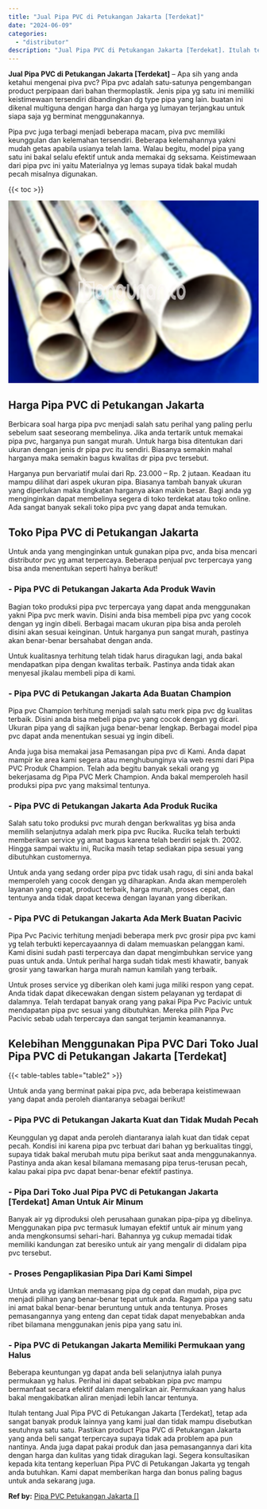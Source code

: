 ```yaml
---
title: "Jual Pipa PVC di Petukangan Jakarta [Terdekat]"
date: "2024-06-09"
categories: 
  - "distributor"
description: "Jual Pipa PVC di Petukangan Jakarta [Terdekat]. Itulah tentang Jual Pipa PVC di Petukangan Jakarta [Terdekat], tetap ada sangat banyak produk lainnya yang..."
---
```


**Jual Pipa PVC di Petukangan Jakarta \[Terdekat\]** – Apa sih yang anda ketahui mengenai piva pvc? Pipa pvc adalah satu-satunya pengembangan product perpipaan dari bahan thermoplastik. Jenis pipa yg satu ini memiliki keistimewaan tersendiri dibandingkan dg type pipa yang lain. buatan ini dikenal multiguna dengan harga dan harga yg lumayan terjangkau untuk siapa saja yg berminat menggunakannya.

Pipa pvc juga terbagi menjadi beberapa macam, piva pvc memiliki keunggulan dan kelemahan tersendiri. Beberapa kelemahannya yakni mudah getas apabila usianya telah lama. Walau begitu, model pipa yang satu ini bakal selalu efektif untuk anda memakai dg seksama. Keistimewaan dari pipa pvc ini yaitu Materialnya yg lemas supaya tidak bakal mudah pecah misalnya digunakan.

{{< toc >}}

![Jual Pipa PVC di Petukangan Jakarta [Terdekat]](/images/jaul-pipa-pvc-13.png)

## Harga Pipa PVC di Petukangan Jakarta

Berbicara soal harga pipa pvc menjadi salah satu perihal yang paling perlu sebelum saat seseorang membelinya. Jika anda tertarik untuk memakai pipa pvc, harganya pun sangat murah. Untuk harga bisa ditentukan dari ukuran dengan jenis dr pipa pvc itu sendiri. Biasanya semakin mahal harganya maka semakin bagus kwalitas dr pipa pvc tersebut.

Harganya pun bervariatif mulai dari Rp. 23.000 – Rp. 2 jutaan. Keadaan itu mampu dilihat dari aspek ukuran pipa. Biasanya tambah banyak ukuran yang diperlukan maka tingkatan harganya akan makin besar. Bagi anda yg menginginkan dapat membelinya segera di toko terdekat atau toko online. Ada sangat banyak sekali toko pipa pvc yang dapat anda temukan.

## Toko Pipa PVC di Petukangan Jakarta

Untuk anda yang menginginkan untuk gunakan pipa pvc, anda bisa mencari distributor pvc yg amat terpercaya. Beberapa penjual pvc terpercaya yang bisa anda menentukan seperti halnya berikut!

### \- Pipa PVC di Petukangan Jakarta Ada Produk Wavin

Bagian toko produksi pipa pvc terpercaya yang dapat anda menggunakan yakni Pipa pvc merk wavin. Disini anda bisa membeli pipa pvc yang cocok dengan yg ingin dibeli. Berbagai macam ukuran pipa bisa anda peroleh disini akan sesuai keinginan. Untuk harganya pun sangat murah, pastinya akan benar-benar bersahabat dengan anda.

Untuk kualitasnya terhitung telah tidak harus diragukan lagi, anda bakal mendapatkan pipa dengan kwalitas terbaik. Pastinya anda tidak akan menyesal jikalau membeli pipa di kami.

### \- Pipa PVC di Petukangan Jakarta Ada Buatan Champion

Pipa pvc Champion terhitung menjadi salah satu merk pipa pvc dg kualitas terbaik. Disini anda bisa mebeli pipa pvc yang cocok dengan yg dicari. Ukuran pipa yang di sajikan juga benar-benar lengkap. Berbagai model pipa pvc dapat anda menentukan sesuai yg ingin dibeli.

Anda juga bisa memakai jasa Pemasangan pipa pvc di Kami. Anda dapat mampir ke area kami segera atau menghubunginya via web resmi dari Pipa PVC Produk Champion. Telah ada begitu banyak sekali orang yg bekerjasama dg Pipa PVC Merk Champion. Anda bakal memperoleh hasil produksi pipa pvc yang maksimal tentunya.

### \- Pipa PVC di Petukangan Jakarta Ada Produk Rucika

Salah satu toko produksi pvc murah dengan berkwalitas yg bisa anda memilih selanjutnya adalah merk pipa pvc Rucika. Rucika telah terbukti memberikan service yg amat bagus karena telah berdiri sejak th. 2002. Hingga sampai waktu ini, Rucika masih tetap sediakan pipa sesuai yang dibutuhkan customernya.

Untuk anda yang sedang order pipa pvc tidak usah ragu, di sini anda bakal memperoleh yang cocok dengan yg diharapkan. Anda akan memperoleh layanan yang cepat, product terbaik, harga murah, proses cepat, dan tentunya anda tidak dapat kecewa dengan layanan yang diberikan.

### \- Pipa PVC di Petukangan Jakarta Ada Merk Buatan Pacivic

Pipa Pvc Pacivic terhitung menjadi beberapa merk pvc grosir pipa pvc kami yg telah terbukti kepercayaannya di dalam memuaskan pelanggan kami. Kami disini sudah pasti terpercaya dan dapat mengimbuhkan service yang puas untuk anda. Untuk perihal harga sudah tidak mesti khawatir, banyak grosir yang tawarkan harga murah namun kamilah yang terbaik.

Untuk proses service yg diberikan oleh kami juga miliki respon yang cepat. Anda tidak dapat dikecewakan dengan sistem pelayanan yg terdapat di dalamnya. Telah terdapat banyak orang yang pakai Pipa Pvc Pacivic untuk mendapatan pipa pvc sesuai yang dibutuhkan. Mereka pilih Pipa Pvc Pacivic sebab udah terpercaya dan sangat terjamin keamanannya.

## Kelebihan Menggunakan Pipa PVC Dari Toko Jual Pipa PVC di Petukangan Jakarta \[Terdekat\]

{{< table-tables table="table2" >}}

Untuk anda yang berminat pakai pipa pvc, ada beberapa keistimewaan yang dapat anda peroleh diantaranya sebagai berikut!

### \- Pipa PVC di Petukangan Jakarta Kuat dan Tidak Mudah Pecah

Keunggulan yg dapat anda peroleh diantaranya ialah kuat dan tidak cepat pecah. Kondisi ini karena pipa pvc terbuat dari bahan yg berkualitas tinggi, supaya tidak bakal merubah mutu pipa berikut saat anda menggunakannya. Pastinya anda akan kesal bilamana memasang pipa terus-terusan pecah, kalau pakai pipa pvc dapat benar-benar efektif pastinya.

### \- Pipa Dari Toko Jual Pipa PVC di Petukangan Jakarta \[Terdekat\] Aman Untuk Air Minum

Banyak air yg diproduksi oleh perusahaan gunakan pipa-pipa yg dibelinya. Menggunakan pipa pvc termasuk lumayan efektif untuk air minum yang anda mengkonsumsi sehari-hari. Bahannya yg cukup memadai tidak memiliki kandungan zat beresiko untuk air yang mengalir di didalam pipa pvc tersebut.

### \- Proses Pengaplikasian Pipa Dari Kami Simpel

Untuk anda yg idamkan memasang pipa dg cepat dan mudah, pipa pvc menjadi pilihan yang benar-benar tepat untuk anda. Ragam pipa yang satu ini amat bakal benar-benar beruntung untuk anda tentunya. Proses pemasangannya yang enteng dan cepat tidak dapat menyebabkan anda ribet bilamana menggunakan jenis pipa yang satu ini.

### \- Pipa PVC di Petukangan Jakarta Memiliki Permukaan yang Halus

Beberapa keuntungan yg dapat anda beli selanjutnya ialah punya permukaan yg halus. Perihal ini dapat sebabkan pipa pvc mampu bermanfaat secara efektif dalam mengalirkan air. Permukaan yang halus bakal mengakibatkan aliran menjadi lebih lancar tentunya.

Itulah tentang Jual Pipa PVC di Petukangan Jakarta \[Terdekat\], tetap ada sangat banyak produk lainnya yang kami jual dan tidak mampu disebutkan seutuhnya satu satu. Pastikan product Pipa PVC di Petukangan Jakarta yang anda beli sangat terpercaya supaya tidak ada problem apa pun nantinya. Anda juga dapat pakai produk dan jasa pemasangannya dari kita dengan harga dan kulitas yang tidak diragukan lagi. Segera konsultasikan kepada kita tentang keperluan Pipa PVC di Petukangan Jakarta yg tengah anda butuhkan. Kami dapat memberikan harga dan bonus paling bagus untuk anda sekarang juga.

**Ref by:** [Pipa PVC Petukangan Jakarta []](https://id.wikipedia.org/wiki/Pipa)
